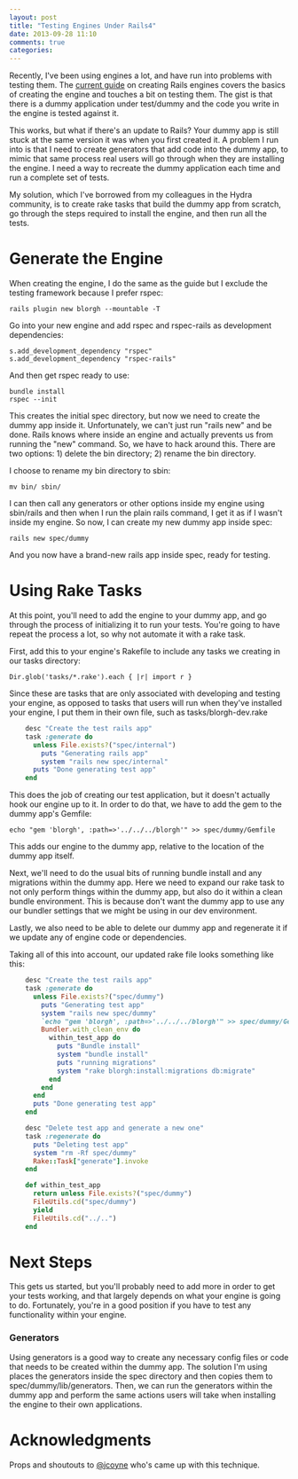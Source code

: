 ```yaml
---
layout: post
title: "Testing Engines Under Rails4"
date: 2013-09-28 11:10
comments: true
categories: 
---
```


Recently, I've been using engines a lot, and have run into problems with testing them.  The 
[current guide](http://edgeguides.rubyonrails.org/engines.html) on creating Rails engines covers
the basics of creating the engine and touches a bit on testing them.  The gist
is that there is a dummy application under test/dummy and the code you write in the engine
is tested against it.

This works, but what if there's an update to Rails?  Your dummy app is still stuck at
the same version it was when you first created it.  A problem I run into is that I need
to create generators that add code into the dummy app, to mimic that same process real users
will go through when they are installing the engine.  I need a way to recreate the dummy application
each time and run a complete set of tests.

My solution, which I've borrowed from my colleagues in the Hydra community, is to create 
rake tasks that build the dummy app from scratch, go through the steps required to install
the engine, and then run all the tests.

# Generate the Engine

When creating the engine, I do the same as the guide but I exclude the testing framework because I prefer rspec:

    rails plugin new blorgh --mountable -T

Go into your new engine and add rspec and rspec-rails as development dependencies:

    s.add_development_dependency "rspec"
    s.add_development_dependency "rspec-rails"

And then get rspec ready to use:

    bundle install
    rspec --init

This creates the initial spec directory, but now we need to create the dummy app inside it.  Unfortunately,
we can't just run "rails new" and be done.  Rails knows where inside an engine and actually prevents us
from running the "new" command.  So, we have to hack around this.  There are two options: 1) delete the
bin directory; 2) rename the bin directory.

I choose to rename my bin directory to sbin:

    mv bin/ sbin/

I can then call any generators or other options inside my engine using sbin/rails and then when I run the
plain rails command, I get it as if I wasn't inside my engine.  So now, I can create my new dummy app
inside spec:

    rails new spec/dummy

And you now have a brand-new rails app inside spec, ready for testing.

# Using Rake Tasks

At this point, you'll need to add the engine to your dummy app, and go through the process of initializing it
to run your tests.  You're going to have repeat the process a lot, so why not automate it with a rake task.

First, add this to your engine's Rakefile to include any tasks we creating in our tasks directory:

    Dir.glob('tasks/*.rake').each { |r| import r }

Since these are tasks that are only associated with developing and testing your engine, as opposed to tasks that users
will run when they've installed your engine, I put them in their own file, such as tasks/blorgh-dev.rake

``` ruby tasks/blorgh-dev.rake
    desc "Create the test rails app"
    task :generate do
      unless File.exists?("spec/internal")
        puts "Generating rails app"
        system "rails new spec/internal"
      puts "Done generating test app"
    end

```

This does the job of creating our test application, but it doesn't actually hook our engine up to it.  In order to
do that, we have to add the gem to the dummy app's Gemfile:

    echo "gem 'blorgh', :path=>'../../../blorgh'" >> spec/dummy/Gemfile

This adds our engine to the dummy app, relative to the location of the dummy app itself.

Next, we'll need to do the usual bits of running bundle install and any migrations within the dummy app.  Here we need to 
expand our rake task to not only perform things within the dummy app, but also do it within a clean bundle environment.
This is because don't want the dummy app to use any our bundler settings that we might be using in our dev environment.

Lastly, we also need to be able to delete our dummy app and regenerate it if we update any of engine code or dependencies.

Taking all of this into account, our updated rake file looks something like this:

``` ruby tasks/blorgh-dev.rake
    desc "Create the test rails app"
    task :generate do
      unless File.exists?("spec/dummy")
        puts "Generating test app"
        system "rails new spec/dummy"
        `echo "gem 'blorgh', :path=>'../../../blorgh'" >> spec/dummy/Gemfile`
        Bundler.with_clean_env do
          within_test_app do
            puts "Bundle install"
            system "bundle install"
            puts "running migrations"
            system "rake blorgh:install:migrations db:migrate"
          end
        end
      end
      puts "Done generating test app"
    end

    desc "Delete test app and generate a new one"
    task :regenerate do
      puts "Deleting test app"
      system "rm -Rf spec/dummy"
      Rake::Task["generate"].invoke
    end

    def within_test_app
      return unless File.exists?("spec/dummy")
      FileUtils.cd("spec/dummy")
      yield
      FileUtils.cd("../..")
    end

```

# Next Steps

This gets us started, but you'll probably need to add more in order to get your tests working, and that largely depends on what
your engine is going to do.  Fortunately, you're in a good position if you have to test any functionality within your engine.

### Generators

Using generators is a good way to create any necessary config files or code that needs to be created within the dummy app.  The solution
I'm using places the generators inside the spec directory and then copies them to spec/dummy/lib/generators.  Then, we can run the 
generators within the dummy app and perform the same actions users will take when installing the engine to their own applications.

# Acknowledgments

Props and shoutouts to [@jcoyne](https://github.com/jcoyne) who's came up with this technique.
